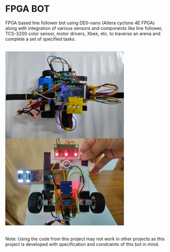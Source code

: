 # FPGA BOT

FPGA based line follower bot using DE0-nano (Altera cyclone 4E FPGA) along with integration of various sensors and components like line follower, TCS-3200 color sensor, motor drivers, Xbee, etc. to traverse an arena and complete a set of specified tasks.

<br><img align="left" width="375" height="275" src="img/bot_img2.jpg">
<img width="375" height="275" src="img/bot_img1.jpg"><br><br>

Note: Using the code from this project may not work in other projects as this project is developed with specification and constraints of this bot in mind.
